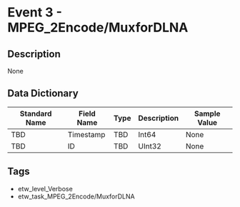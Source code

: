 # Event 3 - MPEG_2Encode/MuxforDLNA

## Description
None

## Data Dictionary
|Standard Name|Field Name|Type|Description|Sample Value|
|---|---|---|---|---|
|TBD|Timestamp|TBD|Int64|None|None|
|TBD|ID|TBD|UInt32|None|None|

## Tags
* etw_level_Verbose
* etw_task_MPEG_2Encode/MuxforDLNA